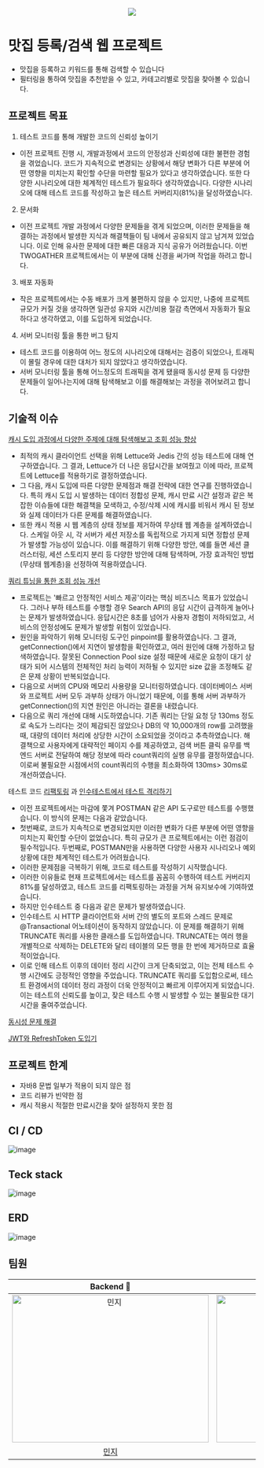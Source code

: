 
<p align="center">
  <img src="https://github.com/TWOGATH3R/.github/assets/66842566/39335476-6b15-4ff3-be52-be5b47dbbd10">
</p>

# 맛집 등록/검색 웹 프로젝트
- 맛집을 등록하고 키워드를 통해 검색할 수 있습니다<br>
- 필터링을 통하여 맛집을 추천받을 수 있고, 카테고리별로 맛집을 찾아볼 수 있습니다.

## 프로젝트 목표
1. 테스트 코드를 통해 개발한 코드의 신뢰성 높이기
- 이전 프로젝트 진행 시, 개발과정에서 코드의 안정성과 신뢰성에 대한 불편한 경험을 겪었습니다. 코드가 지속적으로 변경되는 상황에서 해당 변화가 다른 부분에 어떤 영향을 미치는지 확인할 수단을 마련할 필요가 있다고 생각하였습니다. 또한 다양한 시나리오에 대한 체계적인 테스트가 필요하다 생각하였습니다. 다양한 시나리오에 대해 테스트 코드를 작성하고 높은 테스트 커버리지(81%)을 달성하였습니다.

2. 문서화
- 이전 프로젝트 개발 과정에서 다양한 문제들을 겪게 되었으며, 이러한 문제들을 해결하는 과정에서 발생한 지식과 해결책들이 팀 내에서 공유되지 않고 남겨져 있었습니다. 이로 인해 유사한 문제에 대한 빠른 대응과 지식 공유가 어려웠습니다. 이번 TWOGATHER 프로젝트에서는 이 부분에 대해 신경을 써가며 작업을 하려고 합니다.

3. 배포 자동화
- 작은 프로젝트에서는 수동 배포가 크게 불편하지 않을 수 있지만, 나중에 프로젝트 규모가 커질 것을 생각하면 일관성 유지와 시간/비용 절감 측면에서 자동화가 필요하다고 생각하였고, 이를 도입하게 되었습니다.

4. 서버 모니터링 툴을 통한 버그 탐지
- 테스트 코드를 이용하여 어느 정도의 시나리오에 대해서는 검증이 되었으나, 트래픽이 몰릴 경우에 대한 대처가 되지 않았다고 생각하였습니다.
- 서버 모니터링 툴을 통해 어느정도의 트래픽을 겪게 됐을때 동시성 문제 등 다양한 문제들이 일어나는지에 대해 탐색해보고 이를 해결해보는 과정을 겪어보려고 합니다.
      
## 기술적 이슈
[캐시 도입 과정에서 다양한 주제에 대해 탐색해보고 조회 성능 향상](https://flrefly.tistory.com/7)
- 최적의 캐시 클라이언트 선택을 위해 Lettuce와 Jedis 간의 성능 테스트에 대해 연구하였습니다. 그 결과, Lettuce가 더 나은 응답시간을 보여줬고 이에 따라, 프로젝트에 Lettuce를 적용하기로 결정하였습니다.
- 그 다음, 캐시 도입에 따른 다양한 문제점과 해결 전략에 대한 연구를 진행하였습니다. 특히 캐시 도입 시 발생하는 데이터 정합성 문제, 캐시 만료 시간 설정과 같은 복잡한 이슈들에 대한 해결책을 모색하고, 수정/삭제 시에 캐시를 비워서 캐시 된 정보와 실제 데이터가 다른 문제를 해결하였습니다.
- 또한 캐시 적용 시 웹 계층의 상태 정보를 제거하여 무상태 웹 계층을 설계하였습니다. 스케일 아웃 시, 각 서버가 세션 저장소를 독립적으로 가지게 되면 정합성 문제가 발생할 가능성이 있습니다. 이를 해결하기 위해 다양한 방안, 예를 들면 세션 클러스터링, 세션 스토리지 분리 등 다양한 방안에 대해 탐색하며, 가장 효과적인 방법(무상태 웹계층)을 선정하여 적용하였습니다.

[쿼리 튜닝을 통한 조회 성능 개선](https://flrefly.tistory.com/8)
- 프로젝트는 '빠르고 안정적인 서비스 제공'이라는 핵심 비즈니스 목표가 있었습니다. 그러나 부하 테스트를 수행할 경우 Search API의 응답 시간이 급격하게 늘어나는 문제가 발생하였습니다. 응답시간은 8초를 넘어가 사용자 경험이 저하되었고, 서비스의 안정성에도 문제가 발생할 위험이 있었습니다.
- 원인을 파악하기 위해 모니터링 도구인 pinpoint를 활용하였습니다. 그 결과, getConnection()에서 지연이 발생함을 확인하였고, 여러 원인에 대해 가정하고 탐색하였습니다. 잘못된 Connection Pool size 설정 때문에 새로운 요청이 대기 상태가 되어 시스템의 전체적인 처리 능력이 저하될 수 있지만 size 값을 조정해도 같은 문제 상황이 반복되었습니다.
- 다음으로 서버의 CPU와 메모리 사용량을 모니터링하였습니다. 데이터베이스 서버와 프로젝트 서버 모두 과부하 상태가 아니었기 때문에, 이를 통해 서버 과부하가 getConnection()의 지연 원인은 아니라는 결론을 내렸습니다.
- 다음으로 쿼리 개선에 대해 시도하였습니다. 기존 쿼리는 단일 요청 당 130ms 정도로 속도가 느리다는 것이 체감되진 않았으나 DB의 약 10,000개의 row를 고려했을 때, 대량의 데이터 처리에 상당한 시간이 소요되었을 것이라고 추측하였습니다. 해결책으로 사용자에게 대략적인 페이지 수를 제공하였고, 검색 버튼 클릭 유무를 백엔드 서버로 전달하여 해당 정보에 따라 count쿼리의 실행 유무를 결정하였습니다. 이로써 불필요한 시점에서의 count쿼리의 수행을 최소화하여 130ms> 30ms로 개선하였습니다.

테스트 코드 [리팩토링](https://github.com/TWOGATH3R/twogather-web-backend/wiki/TestHelper사용해서-테스트-리팩토링하기) 과 [인수테스트에서 테스트 격리하기](https://github.com/TWOGATH3R/twogather-web-backend/wiki/인수테스트에서-테스트-격리하기)
- 이전 프로젝트에서는 마감에 쫓겨 POSTMAN 같은 API 도구로만 테스트를 수행했습니다. 이 방식의 문제는 다음과 같았습니다.
- 첫번째로, 코드가 지속적으로 변경되었지만 이러한 변화가 다른 부분에 어떤 영향을 미치는지 확인할 수단이 없었습니다. 특히 규모가 큰 프로젝트에서는 이런 점검이 필수적입니다.
두번째로, POSTMAN만을 사용하면 다양한 사용자 시나리오나 예외 상황에 대한 체계적인 테스트가 어려웠습니다.
- 이러한 문제점을 극복하기 위해, 코드로 테스트를 작성하기 시작했습니다.
- 이러한 이유들로 현재 프로젝트에서는 테스트를 꼼꼼히 수행하여 테스트 커버리지 81%를 달성하였고, 테스트 코드를 리팩토링하는 과정을 거쳐 유지보수에 기여하였습니다.
- 하지만 인수테스트 중 다음과 같은 문제가 발생하였습니다.
- 인수테스트 시 HTTP 클라이언트와 서버 간의 별도의 포트와 스레드 문제로 @Transactional 어노테이션이 동작하지 않았습니다. 이 문제를 해결하기 위해 TRUNCATE 쿼리를 사용한 클래스를 도입하였습니다. TRUNCATE는 여러 행을 개별적으로 삭제하는 DELETE와 달리 테이블의 모든 행을 한 번에 제거하므로 효율적이었습니다.
- 이로 인해 테스트 이후의 데이터 정리 시간이 크게 단축되었고, 이는 전체 테스트 수행 시간에도 긍정적인 영향을 주었습니다. TRUNCATE 쿼리를 도입함으로써, 테스트 환경에서의 데이터 정리 과정이 더욱 안정적이고 빠르게 이루어지게 되었습니다. 이는 테스트의 신뢰도를 높이고, 잦은 테스트 수행 시 발생할 수 있는 불필요한 대기 시간을 줄여주었습니다.

[동시성 문제 해결](https://flrefly.tistory.com/22)

[JWT와 RefreshToken 도입기](https://flrefly.tistory.com/14)

## 프로젝트 한계
- 자바8 문법 일부가 적용이 되지 않은 점
- 코드 리뷰가 빈약한 점
- 캐시 적용시 적절한 만료시간을 찾아 설정하지 못한 점


## CI / CD
![image](https://github.com/TWOGATH3R/twogather-web-backend/assets/66842566/d96d47be-3da6-48df-9b2b-4260815f4f16)

## Teck stack
![image](https://github.com/TWOGATH3R/twogather-web-backend/assets/66842566/1c217223-40a6-4e14-afc4-a1be216041fa)

## ERD
![image](https://github.com/TWOGATH3R/twogather-web-backend/assets/66842566/20874d74-f976-40af-9b27-1472106ba7f5)

## 팀원
| Backend 🌟 | Backend 🌟 | 
| :-----: | :-----: | 
| <img src="https://github.com/TWOGATH3R/.github/assets/66842566/5c881f2e-c0a8-43dd-a301-51865d24deac" width=400px height=300px  alt="민지"/> | <img src="https://github.com/TWOGATH3R/.github/assets/66842566/174fbbed-dbba-4cfc-8c71-12fe15008521" width=400px height=300px alt="지호"/> | <img src="https://github.com/TWOGATH3R/.github/assets/66842566/f85e58c9-126d-4710-9253-269bc77e0bf8" width=400px height=300px alt="태욱"/> | 
|                       [민지](https://github.com/Flre-fly)                        |                            [지호](https://github.com/J-I-H-O)                            |                            
